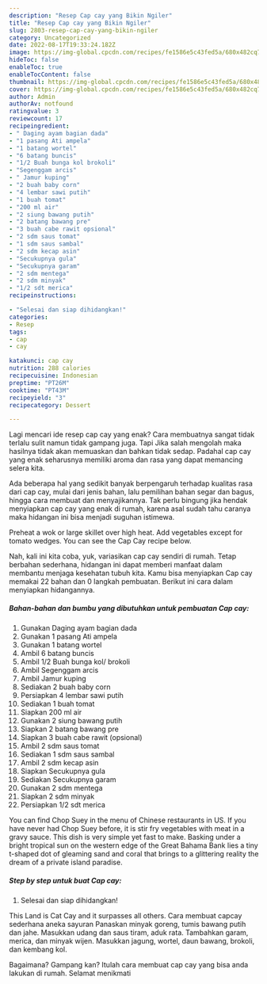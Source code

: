 ```yaml
---
description: "Resep Cap cay yang Bikin Ngiler"
title: "Resep Cap cay yang Bikin Ngiler"
slug: 2803-resep-cap-cay-yang-bikin-ngiler
category: Uncategorized
date: 2022-08-17T19:33:24.182Z
image: https://img-global.cpcdn.com/recipes/fe1586e5c43fed5a/680x482cq70/cap-cay-foto-resep-utama.jpg
hideToc: false
enableToc: true
enableTocContent: false
thumbnail: https://img-global.cpcdn.com/recipes/fe1586e5c43fed5a/680x482cq70/cap-cay-foto-resep-utama.jpg
cover: https://img-global.cpcdn.com/recipes/fe1586e5c43fed5a/680x482cq70/cap-cay-foto-resep-utama.jpg
author: Admin
authorAv: notfound
ratingvalue: 3
reviewcount: 17
recipeingredient:
- " Daging ayam bagian dada"
- "1 pasang Ati ampela"
- "1 batang wortel"
- "6 batang buncis"
- "1/2 Buah bunga kol brokoli"
- "Segenggam arcis"
- " Jamur kuping"
- "2 buah baby corn"
- "4 lembar sawi putih"
- "1 buah tomat"
- "200 ml air"
- "2 siung bawang putih"
- "2 batang bawang pre"
- "3 buah cabe rawit opsional"
- "2 sdm saus tomat"
- "1 sdm saus sambal"
- "2 sdm kecap asin"
- "Secukupnya gula"
- "Secukupnya garam"
- "2 sdm mentega"
- "2 sdm minyak"
- "1/2 sdt merica"
recipeinstructions:

- "Selesai dan siap dihidangkan!"
categories:
- Resep
tags:
- cap
- cay

katakunci: cap cay 
nutrition: 288 calories
recipecuisine: Indonesian
preptime: "PT26M"
cooktime: "PT43M"
recipeyield: "3"
recipecategory: Dessert

---
```



Lagi mencari ide resep cap cay yang enak? Cara membuatnya sangat tidak terlalu sulit namun tidak gampang juga. Tapi Jika salah mengolah maka hasilnya tidak akan memuaskan dan bahkan tidak sedap. Padahal cap cay yang enak seharusnya memiliki aroma dan rasa yang dapat memancing selera kita.


Ada beberapa hal yang sedikit banyak berpengaruh terhadap kualitas rasa dari cap cay, mulai dari jenis bahan, lalu pemilihan bahan segar dan bagus, hingga cara membuat dan menyajikannya. Tak perlu bingung jika hendak menyiapkan cap cay yang enak di rumah, karena asal sudah tahu caranya maka hidangan ini bisa menjadi suguhan istimewa.

Preheat a wok or large skillet over high heat. Add vegetables except for tomato wedges. You can see the Cap Cay recipe below.


Nah, kali ini kita coba, yuk, variasikan cap cay sendiri di rumah. Tetap berbahan sederhana, hidangan ini dapat memberi manfaat dalam membantu menjaga kesehatan tubuh kita. Kamu bisa menyiapkan Cap cay memakai 22 bahan dan 0 langkah pembuatan. Berikut ini cara dalam menyiapkan hidangannya.

<!--inarticleads1-->

##### Bahan-bahan dan bumbu yang dibutuhkan untuk pembuatan Cap cay:

1. Gunakan  Daging ayam bagian dada
1. Gunakan 1 pasang Ati ampela
1. Gunakan 1 batang wortel
1. Ambil 6 batang buncis
1. Ambil 1/2 Buah bunga kol/ brokoli
1. Ambil Segenggam arcis
1. Ambil  Jamur kuping
1. Sediakan 2 buah baby corn
1. Persiapkan 4 lembar sawi putih
1. Sediakan 1 buah tomat
1. Siapkan 200 ml air
1. Gunakan 2 siung bawang putih
1. Siapkan 2 batang bawang pre
1. Siapkan 3 buah cabe rawit (opsional)
1. Ambil 2 sdm saus tomat
1. Sediakan 1 sdm saus sambal
1. Ambil 2 sdm kecap asin
1. Siapkan Secukupnya gula
1. Sediakan Secukupnya garam
1. Gunakan 2 sdm mentega
1. Siapkan 2 sdm minyak
1. Persiapkan 1/2 sdt merica


You can find Chop Suey in the menu of Chinese restaurants in US. If you have never had Chop Suey before, it is stir fry vegetables with meat in a gravy sauce. This dish is very simple yet fast to make. Basking under a bright tropical sun on the western edge of the Great Bahama Bank lies a tiny t-shaped dot of gleaming sand and coral that brings to a glittering reality the dream of a private island paradise. 

<!--inarticleads2-->

##### Step by step untuk buat Cap cay:


1. Selesai dan siap dihidangkan!

This Land is Cat Cay and it surpasses all others. Cara membuat capcay sederhana aneka sayuran Panaskan minyak goreng, tumis bawang putih dan jahe. Masukkan udang dan saus tiram, aduk rata. Tambahkan garam, merica, dan minyak wijen. Masukkan jagung, wortel, daun bawang, brokoli, dan kembang kol. 

Bagaimana? Gampang kan? Itulah cara membuat cap cay yang bisa anda lakukan di rumah. Selamat menikmati
